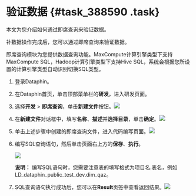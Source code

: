 # 验证数据 {#task_388590 .task}

本文为您介绍如何通过即席查询来验证数据。

补数据操作完成后，您可以通过即席查询来验证数据。

即席查询模块为您提供数据查询功能。MaxCompute计算引擎类型下支持MaxCompute SQL，Hadoop计算引擎类型下支持Hive SQL，系统会根据您所设置的计算引擎类型自动识别切换SQL类型。

1.  登录Dataphin。
2.  在Dataphin首页，单击顶部菜单栏的**研发**，进入研发页面。
3.  选择**开发** \> **即席查询**，单击**新建文件**按钮。![](http://static-aliyun-doc.oss-cn-hangzhou.aliyuncs.com/assets/img/315007/156134325748130_zh-CN.png)


4.  在**新建文件**对话框中，填写**名称**、**描述**并**选择目录**，单击**确定**。![](http://static-aliyun-doc.oss-cn-hangzhou.aliyuncs.com/assets/img/315007/156134325748131_zh-CN.png)


5.  单击上述步骤中创建的即席查询文件，进入代码编写页面。![](http://static-aliyun-doc.oss-cn-hangzhou.aliyuncs.com/assets/img/315007/156134325748127_zh-CN.png)


6.  编写SQL查询语句，然后单击页面右上方的**保存**、**执行**。 

    ![](http://static-aliyun-doc.oss-cn-hangzhou.aliyuncs.com/assets/img/315007/156134325748128_zh-CN.png)

    **说明：** 编写SQL语句时，您需要注意表的填写格式为项目名.表名，例如LD\_dataphin\_public\_test\_dev.dim\_qaz。

7.  SQL查询语句执行成功后，您可以在**Result**页签中查看返回结果。![](http://static-aliyun-doc.oss-cn-hangzhou.aliyuncs.com/assets/img/315007/156134325748129_zh-CN.png)




